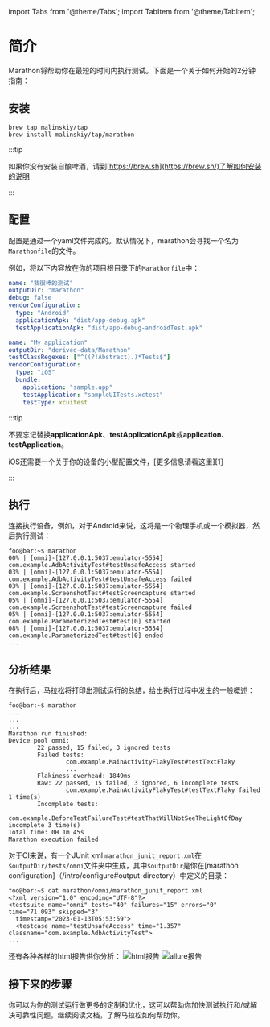 import Tabs from '@theme/Tabs';
import TabItem from '@theme/TabItem';

# 简介

Marathon将帮助你在最短的时间内执行测试。下面是一个关于如何开始的2分钟指南：

## 安装
```shell
brew tap malinskiy/tap
brew install malinskiy/tap/marathon
```

:::tip

如果你没有安装自酿啤酒，请到[https://brew.sh](https://brew.sh/)了解如何安装的说明  

:::

## 配置
配置是通过一个yaml文件完成的。默认情况下，marathon会寻找一个名为`Marathonfile`的文件。 

例如，将以下内容放在你的项目根目录下的`Marathonfile`中：
<Tabs>
<TabItem value="Android" label="Android">

```yaml
name: "我很棒的测试"
outputDir: "marathon"
debug: false
vendorConfiguration:
  type: "Android"
  applicationApk: "dist/app-debug.apk"
  testApplicationApk: "dist/app-debug-androidTest.apk"
```

</TabItem>
<TabItem value="iOS" label="iOS">

```yaml
name: "My application"
outputDir: "derived-data/Marathon"
testClassRegexes: ["^((?!Abstract).)*Tests$"]
vendorConfiguration:
  type: "iOS"
  bundle:
    application: "sample.app"
    testApplication: "sampleUITests.xctest"
    testType: xcuitest
```

</TabItem>
</Tabs>

:::tip

不要忘记替换**applicationApk**、**testApplicationApk**或**application**、**testApplication**。

iOS还需要一个关于你的设备的小型配置文件，[更多信息请看这里][1］

:::

## 执行
连接执行设备，例如，对于Android来说，这将是一个物理手机或一个模拟器，然后执行测试：

```shell-session
foo@bar:~$ marathon
00% | [omni]-[127.0.0.1:5037:emulator-5554] com.example.AdbActivityTest#testUnsafeAccess started
03% | [omni]-[127.0.0.1:5037:emulator-5554] com.example.AdbActivityTest#testUnsafeAccess failed
03% | [omni]-[127.0.0.1:5037:emulator-5554] com.example.ScreenshotTest#testScreencapture started
05% | [omni]-[127.0.0.1:5037:emulator-5554] com.example.ScreenshotTest#testScreencapture failed
05% | [omni]-[127.0.0.1:5037:emulator-5554] com.example.ParameterizedTest#test[0] started
08% | [omni]-[127.0.0.1:5037:emulator-5554] com.example.ParameterizedTest#test[0] ended
...
```

## 分析结果
在执行后，马拉松将打印出测试运行的总结，给出执行过程中发生的一般概述：
```shell-session
foo@bar:~$ marathon
...
...
...
Marathon run finished:
Device pool omni:
        22 passed, 15 failed, 3 ignored tests
        Failed tests:
                com.example.MainActivityFlakyTest#testTextFlaky
                ...
        Flakiness overhead: 1849ms
        Raw: 22 passed, 15 failed, 3 ignored, 6 incomplete tests
                com.example.MainActivityFlakyTest#testTextFlaky failed 1 time(s)
        Incomplete tests:
                com.example.BeforeTestFailureTest#testThatWillNotSeeTheLightOfDay incomplete 3 time(s)
Total time: 0H 1m 45s
Marathon execution failed
```

对于CI来说，有一个JUnit xml `marathon_junit_report.xml`在`$outputDir/tests/omni`文件夹中生成，其中`$outputDir`是你在[marathon configuration]（/intro/configure#output-directory）中定义的目录：
```shell-session 
foo@bar:~$ cat marathon/omni/marathon_junit_report.xml
<?xml version="1.0" encoding="UTF-8"?>
<testsuite name="omni" tests="40" failures="15" errors="0" time="71.093" skipped="3"
  timestamp="2023-01-13T05:53:59">
  <testcase name="testUnsafeAccess" time="1.357" classname="com.example.AdbActivityTest">
...
```

还有各种各样的html报告供你分析：
![html报告](/img/screenshot-html-report-1.png)
![allure报告](/img/screenshot-allure-report-1.png)

## 接下来的步骤
你可以为你的测试运行做更多的定制和优化，这可以帮助你加快测试执行和/或解决可靠性问题。继续阅读文档，了解马拉松如何帮助你。

[1]: /ios/workers.md
